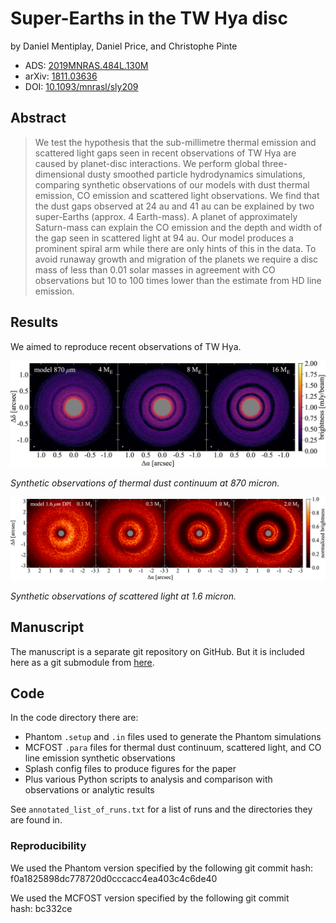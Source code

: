 Super-Earths in the TW Hya disc
===============================

by Daniel Mentiplay, Daniel Price, and Christophe Pinte

* ADS: [2019MNRAS.484L.130M](https://ui.adsabs.harvard.edu/abs/2019MNRAS.484L.130M)
* arXiv: [1811.03636](http://arxiv.org/abs/1811.03636)
* DOI: [10.1093/mnrasl/sly209](https://www.doi.org/10.1093/mnrasl/sly209)

Abstract
--------

> We test the hypothesis that the sub-millimetre thermal emission and scattered light gaps seen in recent observations of TW Hya are caused by planet-disc interactions. We perform global three-dimensional dusty smoothed particle hydrodynamics simulations, comparing synthetic observations of our models with dust thermal emission, CO emission and scattered light observations.  We find that the dust gaps observed at 24 au and 41 au can be explained by two super-Earths (approx. 4 Earth-mass). A planet of approximately Saturn-mass can explain the CO emission and the depth and width of the gap seen in scattered light at 94 au. Our model produces a prominent spiral arm while there are only hints of this in the data. To avoid runaway growth and migration of the planets we require a disc mass of less than 0.01 solar masses in agreement with CO observations but 10 to 100 times lower than the estimate from HD line emission.

Results
-------

We aimed to reproduce recent observations of TW Hya.

![](alma-image.png)

*Synthetic observations of thermal dust continuum at 870 micron.*

![](scattered-image.png)

*Synthetic observations of scattered light at 1.6 micron.*

Manuscript
----------

The manuscript is a separate git repository on GitHub. But it is included here as a git submodule from [here](https://github.com/dmentipl/twhya-paper).

Code
----

In the code directory there are:

* Phantom `.setup` and `.in` files used to generate the Phantom simulations
* MCFOST `.para` files for thermal dust continuum, scattered light, and CO line
  emission synthetic observations
* Splash config files to produce figures for the paper
* Plus various Python scripts to analysis and comparison with observations or
  analytic results

See `annotated_list_of_runs.txt` for a list of runs and the directories they are found in.

### Reproducibility

We used the Phantom version specified by the following git commit hash: f0a1825898dc778720d0cccacc4ea403c4c6de40

We used the MCFOST version specified by the following git commit hash: bc332ce
